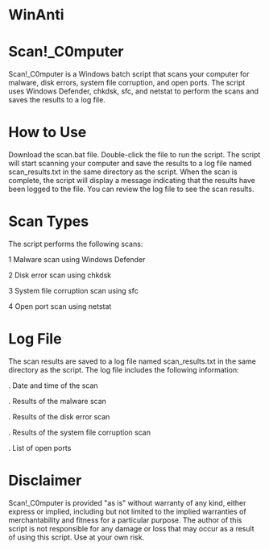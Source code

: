# WinAnti
# Scan!_C0mputer
Scan!_C0mputer is a Windows batch script that scans your computer for malware, disk errors, system file corruption, and open ports. The script uses Windows Defender, chkdsk, sfc, and netstat to perform the scans and saves the results to a log file.

# How to Use
Download the scan.bat file.
Double-click the file to run the script.
The script will start scanning your computer and save the results to a log file named scan_results.txt in the same directory as the script.
When the scan is complete, the script will display a message indicating that the results have been logged to the file.
You can review the log file to see the scan results.

# Scan Types
The script performs the following scans:

1 Malware scan using Windows Defender

2 Disk error scan using chkdsk

3 System file corruption scan using sfc

4 Open port scan using netstat

# Log File
The scan results are saved to a log file named scan_results.txt in the same directory as the script. The log file includes the following information:

. Date and time of the scan

. Results of the malware scan

. Results of the disk error scan

. Results of the system file corruption scan

. List of open ports

# Disclaimer
Scan!_C0mputer is provided "as is" without warranty of any kind, either express or implied, including but not limited to the implied warranties of merchantability and fitness for a particular purpose. The author of this script is not responsible for any damage or loss that may occur as a result of using this script. Use at your own risk.




